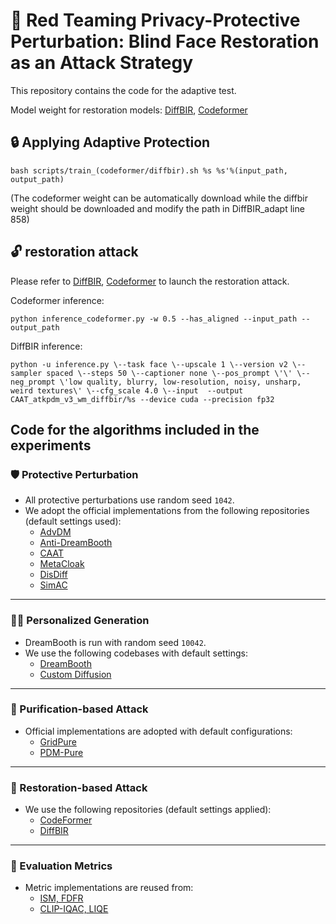 # :book: Red Teaming Privacy-Protective Perturbation: Blind Face Restoration as an Attack Strategy

This repository contains the code for the adaptive test. 

Model weight for restoration models: [DiffBIR](https://huggingface.co/lxq007/DiffBIR/resolve/main/face_swinir_v1.ckpt), [Codeformer](https://github.com/sczhou/CodeFormer/releases/download/v0.1.0/codeformer.pth)


## :lock: Applying Adaptive Protection 

```
bash scripts/train_(codeformer/diffbir).sh %s %s'%(input_path, output_path)
```
(The codeformer weight can be automatically download while the diffbir weight should be downloaded and modify the path in DiffBIR_adapt line 858)

## :unlock: restoration attack

Please refer to [DiffBIR](https://github.com/XPixelGroup/DiffBIR), [Codeformer](https://github.com/sczhou/CodeFormer) to launch the restoration attack.

Codeformer inference:
```
python inference_codeformer.py -w 0.5 --has_aligned --input_path --output_path
```
DiffBIR inference:
```
python -u inference.py \--task face \--upscale 1 \--version v2 \--sampler spaced \--steps 50 \--captioner none \--pos_prompt \'\' \--neg_prompt \'low quality, blurry, low-resolution, noisy, unsharp, weird textures\' \--cfg_scale 4.0 \--input  --output CAAT_atkpdm_v3_wm_diffbir/%s --device cuda --precision fp32
```

## Code for the algorithms included in the experiments

### 🛡️ Protective Perturbation

- All protective perturbations use random seed `1042`.  
- We adopt the official implementations from the following repositories (default settings used):
  - [AdvDM](https://github.com/zhengyuezhao/gridpure)
  - [Anti-DreamBooth](https://github.com/VinAIResearch/Anti-DreamBooth)
  - [CAAT](https://github.com/CO2-cityao/CAAT)
  - [MetaCloak](https://github.com/liuyixin-louis/MetaCloak)
  - [DisDiff](https://github.com/riolys/DisDiff)
  - [SimAC](https://github.com/somuchtome/SimAC)

---

### 🧑‍🎨 Personalized Generation

- DreamBooth is run with random seed `10042`.  
- We use the following codebases with default settings:
  - [DreamBooth](https://github.com/VinAIResearch/Anti-DreamBooth)
  - [Custom Diffusion](https://github.com/adobe-research/custom-diffusion)

---

### 🧼 Purification-based Attack

- Official implementations are adopted with default configurations:
  - [GridPure](https://github.com/zhengyuezhao/gridpure)
  - [PDM-Pure](https://github.com/xavihart/PDM-Pure)

---

### 🧯 Restoration-based Attack

- We use the following repositories (default settings applied):
  - [CodeFormer](https://github.com/sczhou/CodeFormer)
  - [DiffBIR](https://github.com/XPixelGroup/DiffBIR)

---

### 📏 Evaluation Metrics

- Metric implementations are reused from:
  - [ISM, FDFR](https://github.com/VinAIResearch/Anti-DreamBooth)
  - [CLIP-IQAC, LIQE](https://github.com/liuyixin-louis/MetaCloak)






